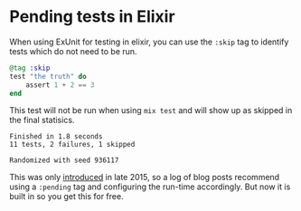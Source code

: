 # Pending tests in Elixir

When using ExUnit for testing in elixir, you can use the `:skip` tag to
identify tests which do not need to be run.

``` elixir
@tag :skip
test "the truth" do
    assert 1 + 2 == 3
end
```

This test will not be run when using `mix test` and will show up as skipped in
the final statisics.

```
Finished in 1.8 seconds
11 tests, 2 failures, 1 skipped

Randomized with seed 936117
```

This was only [introduced](https://github.com/elixir-lang/elixir/commit/65f81054aa53b31e16ffb439dd6dfbf67265708d)
in late 2015, so a log of blog posts recommend using a
`:pending` tag and configuring the run-time accordingly. But now it is built in
so you get this for free.
